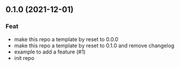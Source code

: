 ## 0.1.0 (2021-12-01)

### Feat

- make this repo a template by reset to 0.0.0
- make this repo a template by reset to 0.1.0 and remove changelog
- example to add a feature (#1)
- init repo
